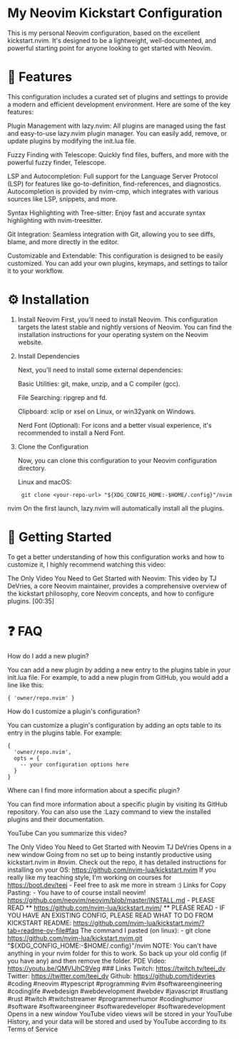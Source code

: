 # My Neovim Kickstart Configuration
This is my personal Neovim configuration, based on the excellent kickstart.nvim. It's designed to be a lightweight, well-documented, and powerful starting point for anyone looking to get started with Neovim.

# 🚀 Features


This configuration includes a curated set of plugins and settings to provide a modern and efficient development environment. Here are some of the key features:

Plugin Management with lazy.nvim: All plugins are managed using the fast and easy-to-use lazy.nvim plugin manager. You can easily add, remove, or update plugins by modifying the init.lua file.

Fuzzy Finding with Telescope: Quickly find files, buffers, and more with the powerful fuzzy finder, Telescope.

LSP and Autocompletion: Full support for the Language Server Protocol (LSP) for features like go-to-definition, find-references, and diagnostics. Autocompletion is provided by nvim-cmp, which integrates with various sources like LSP, snippets, and more.

Syntax Highlighting with Tree-sitter: Enjoy fast and accurate syntax highlighting with nvim-treesitter.

Git Integration: Seamless integration with Git, allowing you to see diffs, blame, and more directly in the editor.

Customizable and Extendable: This configuration is designed to be easily customized. You can add your own plugins, keymaps, and settings to tailor it to your workflow.

# ⚙️ Installation
1. Install Neovim
    First, you'll need to install Neovim. This configuration targets the latest stable and nightly versions of Neovim. You can find the installation instructions for your operating system on the Neovim website.

2. Install Dependencies

    Next, you'll need to install some external dependencies:

    Basic Utilities: git, make, unzip, and a C compiler (gcc).

    File Searching: ripgrep and fd.

    Clipboard: xclip or xsel on Linux, or win32yank on Windows.

    Nerd Font (Optional): For icons and a better visual experience, it's recommended to install a Nerd Font.

4. Clone the Configuration
   
    Now, you can clone this configuration to your Neovim configuration directory.

    Linux and macOS:

        git clone <your-repo-url> "${XDG_CONFIG_HOME:-$HOME/.config}"/nvim


nvim
On the first launch, lazy.nvim will automatically install all the plugins.

# 📖 Getting Started
To get a better understanding of how this configuration works and how to customize it, I highly recommend watching this video:

The Only Video You Need to Get Started with Neovim: This video by TJ DeVries, a core Neovim maintainer, provides a comprehensive overview of the kickstart philosophy, core Neovim concepts, and how to configure plugins. [00:35]

# ❓ FAQ
How do I add a new plugin?

You can add a new plugin by adding a new entry to the plugins table in your init.lua file. For example, to add a new plugin from GitHub, you would add a line like this:

    { 'owner/repo.nvim' }

How do I customize a plugin's configuration?

You can customize a plugin's configuration by adding an opts table to its entry in the plugins table. For example:

    {
      'owner/repo.nvim',
      opts = {
        -- your configuration options here
      }
    }

Where can I find more information about a specific plugin?

You can find more information about a specific plugin by visiting its GitHub repository. You can also use the :Lazy command to view the installed plugins and their documentation.


YouTube
Can you summarize this video?

The Only Video You Need to Get Started with Neovim
TJ DeVries
Opens in a new window
Going from no set up to being instantly productive using kickstart.nvim in #nvim. Check out the repo, it has detailed instructions for installing on your OS: https://github.com/nvim-lua/kickstart.nvim If you really like my teaching style, I'm working on courses for https://boot.dev/teej - Feel free to ask me more in stream :) Links for Copy Pasting: - You have to of course install neovim! https://github.com/neovim/neovim/blob/master/INSTALL.md - PLEASE READ ** https://github.com/nvim-lua/kickstart.nvim/ ** PLEASE READ - IF YOU HAVE AN EXISTING CONFIG, PLEASE READ WHAT TO DO FROM KICKSTART README: https://github.com/nvim-lua/kickstart.nvim/?tab=readme-ov-file#faq The command I pasted (on linux): - git clone https://github.com/nvim-lua/kickstart.nvim.git "${XDG_CONFIG_HOME:-$HOME/.config}"/nvim NOTE: You can't have anything in your nvim folder for this to work. So back up your old config (if you have any) and then remove the folder. PDE Video: https://youtu.be/QMVIJhC9Veg ### Links Twitch: https://twitch.tv/teej_dv Twitter: https://twitter.com/teej_dv Github: https://github.com/tjdevries #coding #neovim #typescript #programming #vim #softwareengineering #codinglife #webdesign #webdevelopment #webdev #javascript #rustlang #rust #twitch #twitchstreamer #programmerhumor #codinghumor #software #softwareengineer #softwaredeveloper #softwaredevelopment
Opens in a new window
YouTube video views will be stored in your YouTube History, and your data will be stored and used by YouTube according to its Terms of Service
